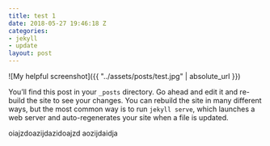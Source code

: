 ```yaml
---
title: test 1
date: 2018-05-27 19:46:18 Z
categories:
- jekyll
- update
layout: post
---
```


![My helpful screenshot]({{ "../assets/posts/test.jpg" | absolute_url }})

You’ll find this post in your `_posts` directory. Go ahead and edit it and re-build the site to see your changes. You can rebuild the site in many different ways, but the most common way is to run `jekyll serve`, which launches a web server and auto-regenerates your site when a file is updated.

oiajzdoazijdazidoajzd aozijdaidja
